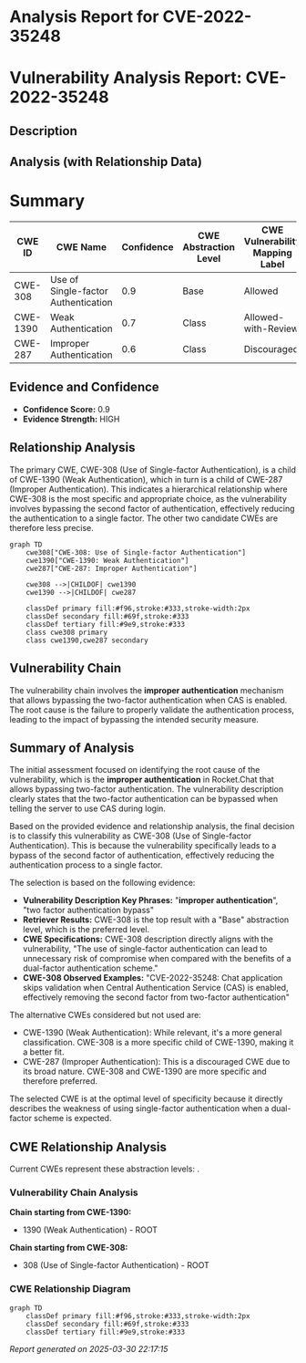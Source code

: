 # Analysis Report for CVE-2022-35248

# Vulnerability Analysis Report: CVE-2022-35248

## Description



## Analysis (with Relationship Data)

# Summary

| CWE ID | CWE Name | Confidence | CWE Abstraction Level | CWE Vulnerability Mapping Label | CWE-Vulnerability Mapping Notes |
|---|---|---|---|---|---|
| CWE-308 | Use of Single-factor Authentication | 0.9 | Base | Allowed | Primary CWE |
| CWE-1390 | Weak Authentication | 0.7 | Class | Allowed-with-Review | Secondary Candidate |
| CWE-287 | Improper Authentication | 0.6 | Class | Discouraged | Secondary Candidate |

## Evidence and Confidence

*   **Confidence Score:** 0.9
*   **Evidence Strength:** HIGH

## Relationship Analysis

The primary CWE, CWE-308 (Use of Single-factor Authentication), is a child of CWE-1390 (Weak Authentication), which in turn is a child of CWE-287 (Improper Authentication). This indicates a hierarchical relationship where CWE-308 is the most specific and appropriate choice, as the vulnerability involves bypassing the second factor of authentication, effectively reducing the authentication to a single factor. The other two candidate CWEs are therefore less precise.

```mermaid
graph TD
    cwe308["CWE-308: Use of Single-factor Authentication"]
    cwe1390["CWE-1390: Weak Authentication"]
    cwe287["CWE-287: Improper Authentication"]
    
    cwe308 -->|CHILDOF| cwe1390
    cwe1390 -->|CHILDOF| cwe287
    
    classDef primary fill:#f96,stroke:#333,stroke-width:2px
    classDef secondary fill:#69f,stroke:#333
    classDef tertiary fill:#9e9,stroke:#333
    class cwe308 primary
    class cwe1390,cwe287 secondary
```

## Vulnerability Chain

The vulnerability chain involves the **improper authentication** mechanism that allows bypassing the two-factor authentication when CAS is enabled. The root cause is the failure to properly validate the authentication process, leading to the impact of bypassing the intended security measure.

## Summary of Analysis

The initial assessment focused on identifying the root cause of the vulnerability, which is the **improper authentication** in Rocket.Chat that allows bypassing two-factor authentication. The vulnerability description clearly states that the two-factor authentication can be bypassed when telling the server to use CAS during login.

Based on the provided evidence and relationship analysis, the final decision is to classify this vulnerability as CWE-308 (Use of Single-factor Authentication). This is because the vulnerability specifically leads to a bypass of the second factor of authentication, effectively reducing the authentication process to a single factor.

The selection is based on the following evidence:

*   **Vulnerability Description Key Phrases:** "**improper authentication**", "two factor authentication bypass"
*   **Retriever Results:** CWE-308 is the top result with a "Base" abstraction level, which is the preferred level.
*   **CWE Specifications:** CWE-308 description directly aligns with the vulnerability, "The use of single-factor authentication can lead to unnecessary risk of compromise when compared with the benefits of a dual-factor authentication scheme."
*   **CWE-308 Observed Examples:** "CVE-2022-35248: Chat application skips validation when Central Authentication Service (CAS) is enabled, effectively removing the second factor from two-factor authentication"

The alternative CWEs considered but not used are:

*   CWE-1390 (Weak Authentication): While relevant, it's a more general classification. CWE-308 is a more specific child of CWE-1390, making it a better fit.
*   CWE-287 (Improper Authentication): This is a discouraged CWE due to its broad nature. CWE-308 and CWE-1390 are more specific and therefore preferred.

The selected CWE is at the optimal level of specificity because it directly describes the weakness of using single-factor authentication when a dual-factor scheme is expected.


## CWE Relationship Analysis

Current CWEs represent these abstraction levels: .


### Vulnerability Chain Analysis

**Chain starting from CWE-1390:**
- 1390 (Weak Authentication) - ROOT


**Chain starting from CWE-308:**
- 308 (Use of Single-factor Authentication) - ROOT



### CWE Relationship Diagram

```mermaid
graph TD
    classDef primary fill:#f96,stroke:#333,stroke-width:2px
    classDef secondary fill:#69f,stroke:#333
    classDef tertiary fill:#9e9,stroke:#333
```



*Report generated on 2025-03-30 22:17:15*

